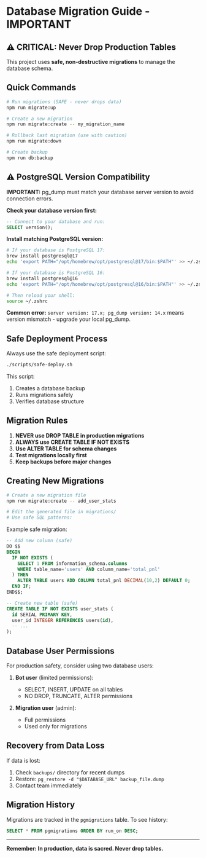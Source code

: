 # Database Migration Guide - IMPORTANT

## ⚠️ CRITICAL: Never Drop Production Tables

This project uses **safe, non-destructive migrations** to manage the database schema.

## Quick Commands

```bash
# Run migrations (SAFE - never drops data)
npm run migrate:up

# Create a new migration
npm run migrate:create -- my_migration_name

# Rollback last migration (use with caution)
npm run migrate:down

# Create backup
npm run db:backup
```

## ⚠️ PostgreSQL Version Compatibility

**IMPORTANT:** pg_dump must match your database server version to avoid connection errors.

**Check your database version first:**
```sql
-- Connect to your database and run:
SELECT version();
```

**Install matching PostgreSQL version:**
```bash
# If your database is PostgreSQL 17:
brew install postgresql@17
echo 'export PATH="/opt/homebrew/opt/postgresql@17/bin:$PATH"' >> ~/.zshrc

# If your database is PostgreSQL 16:
brew install postgresql@16
echo 'export PATH="/opt/homebrew/opt/postgresql@16/bin:$PATH"' >> ~/.zshrc

# Then reload your shell:
source ~/.zshrc
```

**Common error:** `server version: 17.x; pg_dump version: 14.x` means version mismatch - upgrade your local pg_dump.

## Safe Deployment Process

Always use the safe deployment script:

```bash
./scripts/safe-deploy.sh
```

This script:
1. Creates a database backup
2. Runs migrations safely
3. Verifies database structure

## Migration Rules

1. **NEVER use DROP TABLE in production migrations**
2. **ALWAYS use CREATE TABLE IF NOT EXISTS**
3. **Use ALTER TABLE for schema changes**
4. **Test migrations locally first**
5. **Keep backups before major changes**

## Creating New Migrations

```bash
# Create a new migration file
npm run migrate:create -- add_user_stats

# Edit the generated file in migrations/
# Use safe SQL patterns:
```

Example safe migration:
```sql
-- Add new column (safe)
DO $$
BEGIN
  IF NOT EXISTS (
    SELECT 1 FROM information_schema.columns
    WHERE table_name='users' AND column_name='total_pnl'
  ) THEN
    ALTER TABLE users ADD COLUMN total_pnl DECIMAL(10,2) DEFAULT 0;
  END IF;
END$$;

-- Create new table (safe)
CREATE TABLE IF NOT EXISTS user_stats (
  id SERIAL PRIMARY KEY,
  user_id INTEGER REFERENCES users(id),
  -- ...
);
```

## Database User Permissions

For production safety, consider using two database users:

1. **Bot user** (limited permissions):
   - SELECT, INSERT, UPDATE on all tables
   - NO DROP, TRUNCATE, ALTER permissions

2. **Migration user** (admin):
   - Full permissions
   - Used only for migrations

## Recovery from Data Loss

If data is lost:
1. Check `backups/` directory for recent dumps
2. Restore: `pg_restore -d "$DATABASE_URL" backup_file.dump`
3. Contact team immediately

## Migration History

Migrations are tracked in the `pgmigrations` table. To see history:

```sql
SELECT * FROM pgmigrations ORDER BY run_on DESC;
```

---

**Remember: In production, data is sacred. Never drop tables.**